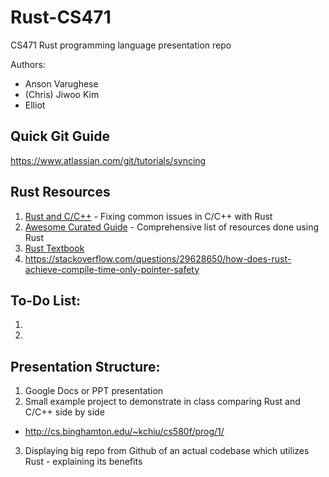 # Rust-CS471
CS471 
Rust programming language presentation repo

Authors:

- Anson Varughese
- (Chris) Jiwoo Kim
- Elliot

## Quick Git Guide
https://www.atlassian.com/git/tutorials/syncing

## Rust Resources
1. [Rust and C/C++](http://willcrichton.net/notes/rust-memory-safety/) - Fixing common issues in C/C++ with Rust
2. [Awesome Curated Guide](https://github.com/rust-unofficial/awesome-rust) - Comprehensive list of resources done using Rust
3. [Rust Textbook](https://github.com/rust-lang/book)
4. https://stackoverflow.com/questions/29628650/how-does-rust-achieve-compile-time-only-pointer-safety

## To-Do List:
1. 
2. 

## Presentation Structure:
1. Google Docs or PPT presentation
2. Small example project to demonstrate in class comparing Rust and C/C++ side by side
  - http://cs.binghamton.edu/~kchiu/cs580f/prog/1/
3. Displaying big repo from Github of an actual codebase which utilizes Rust - explaining its benefits 
